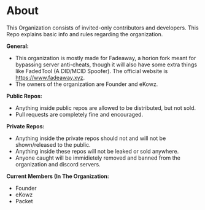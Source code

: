 # About

This Organization consists of invited-only contributors and developers.
This Repo explains basic info and rules regarding the organization.


**General:**
* This organization is mostly made for Fadeaway, a horion fork meant for bypassing server anti-cheats, though it will also have some extra things like FadedTool (A DID/MCID Spoofer). The official website is https://www.fadeaway.xyz.
* The owners of the organization are Founder and eKowz.

**Public Repos:**
* Anything inside public repos are allowed to be distributed, but not sold.
* Pull requests are completely fine and encouraged.

**Private Repos:**
* Anything inside the private repos should not and will not be shown/released to the public.
* Anything inside these repos will not be leaked or sold anywhere.
* Anyone caught will be immidietely removed and banned from the organization and discord servers.

**Current Members (In The Organization:**
* Founder
* eKowz
* Packet
